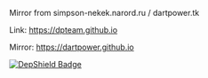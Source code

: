 Mirror from simpson-nekek.narord.ru / dartpower.tk 

Link: https://dpteam.github.io 

Mirror: https://dartpower.github.io 

[![DepShield Badge](https://depshield.sonatype.org/badges/dpteam/dpteam/depshield.svg)](https://depshield.github.io)
